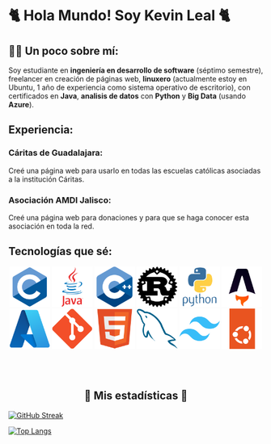 # 🐈 Hola Mundo! Soy Kevin Leal 🐈

## 🕵️‍♂️ Un poco sobre mí:
Soy estudiante en **ingeniería en desarrollo de software** (séptimo semestre), freelancer en creación de páginas web, **linuxero** (actualmente estoy en Ubuntu, 1 año de experiencia como sistema operativo de escritorio), con certificados en **Java**, **analisis de datos** con **Python** y **Big Data** (usando **Azure**).

## Experiencia:

### Cáritas de Guadalajara:
Creé una página web para usarlo en todas las escuelas católicas asociadas a la institución Cáritas.

### Asociación AMDI Jalisco:
Creé una página web para donaciones y para que se haga conocer esta asociación en toda la red.

## Tecnologías que sé:
<p align="center">
<img src="https://github.com/devicons/devicon/blob/master/icons/c/c-original.svg" title="C" alt="Clang" width="80" height="80">
<img src="https://github.com/devicons/devicon/blob/master/icons/java/java-original-wordmark.svg" title="JavaSE" alt="JavaSE" width="80" height="80">
<img src="https://github.com/devicons/devicon/blob/master/icons/cplusplus/cplusplus-original.svg" title="CPP" alt="c++20" width="80" height="80">
<img src="https://github.com/devicons/devicon/blob/master/icons/rust/rust-original.svg" title="Rust" alt="Rust" width="80" height="80">
<img src="https://github.com/devicons/devicon/blob/master/icons/python/python-original-wordmark.svg" title="Python3" alt="Python3.8" width="80" height="80">
<img src="https://github.com/devicons/devicon/blob/master/icons/astro/astro-original.svg" title="Astro JS" alt="Logo del framework Astro" width="80" height="80">
<img src="https://github.com/devicons/devicon/blob/master/icons/azure/azure-original.svg" title="Azure" alt="Logo de Azure" width="80" height="80">
<img src="https://github.com/devicons/devicon/blob/master/icons/git/git-original.svg" title="Git" alt="Logo de Git" width="80" height="80">
<img src="https://github.com/devicons/devicon/blob/master/icons/html5/html5-original.svg" title="HTML5" alt="Logo de HTML5" width="80" height="80">
<img src="https://github.com/devicons/devicon/blob/master/icons/mysql/mysql-original.svg" title="MySQL" alt="Logo de MySQL" width="80" height="80">
<img src="https://github.com/devicons/devicon/blob/master/icons/tailwindcss/tailwindcss-original.svg" title="TailwindCSS" alt="Logo de TailwindCSS" width="80" height="80">
<img src="https://github.com/devicons/devicon/blob/master/icons/ubuntu/ubuntu-original.svg" title="Ubuntu" alt="Logo de Ubuntu" width="80" height="80">
</p>
<br /> <br />

<h2 align="center">🔼 Mis estadísticas 🔽</h2>

[![GitHub Streak](http://github-readme-streak-stats.herokuapp.com?user=KevinLealTorres&theme=dark&background=000000)](https://git.io/streak-stats)

[![Top Langs](https://github-readme-stats.vercel.app/api/top-langs/?username=KevinLealTorres&layout=compact&theme=vision-friendly-dark)](https://github.com/anuraghazra/github-readme-stats)

  
<!--
**KevinLealTorres/KevinLealTorres** is a ✨ _special_ ✨ repository because its `README.md` (this file) appears on your GitHub profile.

Here are some ideas to get you started:

- 🔭 I’m currently working on ...
- 🌱 I’m currently learning ...
- 👯 I’m looking to collaborate on ...
- 🤔 I’m looking for help with ...
- 💬 Ask me about ...
- 📫 How to reach me: ...
- 😄 Pronouns: ...
- ⚡ Fun fact: ...
-->
